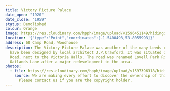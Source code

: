```yaml
---
title: Victory Picture Palace
date_open: "1920"
date_close: "1959"
status: Demolished
colour: Orange
image: https://res.cloudinary.com/hpph/image/upload/v1596451149/hidinginplainsight/victorypalacetheatre.svg
location: '{"type":"Point","coordinates":[-1.5400493,53.8055993]}'
address: 68 Camp Road, Woodhouse
description: The Victory Picture Palace was another of the many Leeds cinemas to
  have been designed by local architect J.P.Crawford. It was situated on Camp
  Road, next to the Victoria Halls. The road was renamed Lovell Park Road and
  Oatlands Lane after a major redevelopment in the area.
photos:
  - file: https://res.cloudinary.com/hpph/image/upload/v1597396318/hidinginplainsight/Victory_Picture_Palace.jpg
    source: We are making every effort to discover the ownership of this photo.
      Please contact us if you are the copyright holder.
---
```

